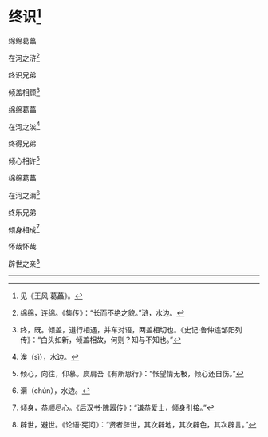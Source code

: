    

# 终识[^1]

绵绵葛藟

在河之浒[^2]

终识兄弟

倾盖相顾[^3]

绵绵葛藟

在河之涘[^4]

终得兄弟

倾心相许[^5]

绵绵葛藟

在河之漘[^6]

终乐兄弟

倾身相成[^7]

怀哉怀哉

辟世之亲[^8]

* * *

[^1]: 见《王风·葛藟》。
[^2]: 绵绵，连绵。《集传》：“长而不绝之貌。”浒，水边。
[^3]: 终，既。倾盖，道行相遇，并车对语，两盖相切也。《史记·鲁仲连邹阳列传》：“白头如新，倾盖相故，何则？知与不知也。”
[^4]: 涘（sì），水边。
[^5]: 倾心，向往，仰慕。庾肩吾《有所思行》：“怅望情无极，倾心还自伤。”
[^6]: 漘（chún），水边。
[^7]: 倾身，恭顺尽心。《后汉书·隗嚣传》：“谦恭爱士，倾身引接。”
[^8]: 辟世，避世。《论语·宪问》：“贤者辟世，其次辟地，其次辟色，其次辟言。”
